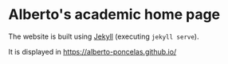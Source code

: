 # Alberto's academic home page


The website is built using [Jekyll][jekyll] (executing `jekyll serve`). 

It is displayed in https://alberto-poncelas.github.io/

[bootstrap]: http://getbootstrap.com/
[jekyll]: http://jekyllrb.com/
[jscholar]: http://github.com/inukshuk/jekyll-scholar
